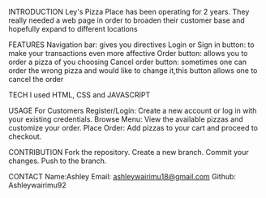 INTRODUCTION
Ley's Pizza Place has been operating for 2 years.
They really needed a web page in order to broaden their customer base and hopefully expand to different locations

FEATURES
Navigation bar: gives you directives
Login or Sign in button: to make your transactions even more affective
Order button: allows you to order a pizza of you choosing
Cancel order button: sometimes one can order the wrong pizza and would like to change it,this button allows one to cancel the order

TECH
I used HTML, CSS and JAVASCRIPT 

USAGE
For Customers
Register/Login:
Create a new account or log in with your existing credentials.
Browse Menu:
View the available pizzas and customize your order.
Place Order:
Add pizzas to your cart and proceed to checkout.


CONTRIBUTION
Fork the repository.
Create a new branch.
Commit your changes.
Push to the branch.

CONTACT
Name:Ashley
Email: ashleywairimu18@gmail.com
Github: Ashleywairimu92